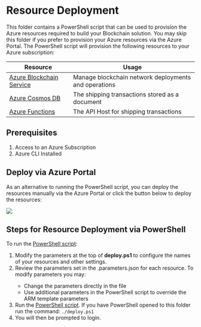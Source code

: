 # Resource Deployment

This folder contains a PowerShell script that can be used to provision the Azure resources required to build your Blockchain solution.  You may skip this folder if you prefer to provision your Azure resources via the Azure Portal.  The PowerShell script will provision the following resources to your Azure subscription:

 
| Resource              | Usage                                                                                     |
|-----------------------|-------------------------------------------------------------------------------------------|
| [Azure Blockchain Service](https://azure.microsoft.com/en-us/services/blockchain-service/) | Manage blockchain network deployments and operations|                                                     |
| [Azure Cosmos DB](https://azure.microsoft.com/en-us/services/cosmos-db/)  | The shipping transactions stored as a document          |
| [Azure Functions](https://azure.microsoft.com/en-us/services/functions/)               | The API Host for shipping transactions                                                  |

## Prerequisites
1. Access to an Azure Subscription
2. Azure CLI Installed

## Deploy via Azure Portal
As an alternative to running the PowerShell script, you can deploy the resources manually via the Azure Portal or click the button below to deploy the resources:

<a href="https://azuredeploy.net/?repository=https:" target="_blank">
    <img src="http://azuredeploy.net/deploybutton.png"/>
</a> 

## Steps for Resource Deployment via PowerShell

To run the [PowerShell script](./deploy.ps1):

1. Modify the parameters at the top of **deploy.ps1** to configure the names of your resources and other settings.
2. Review the parameters set in the <resource>.parameters.json for each resource. To modify parameters you may:
    - Change the parameters directly in the file
    - Use additional parameters in the PowerShell script to override the ARM template parameters
3. Run the [PowerShell script](./deploy.ps1). If you have PowerShell opened to this folder run the command:
`./deploy.ps1`
4. You will then be prompted to login.
